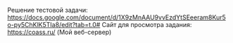 Решение тестовой задачи: https://docs.google.com/document/d/1X9zMnAAU9vvEzdYtSEeeram8Kur5o-py5ChKlK5TIa8/edit?tab=t.0#
Сайт для просмотра задания: https://coass.ru/ (Мой веб-сервер)
